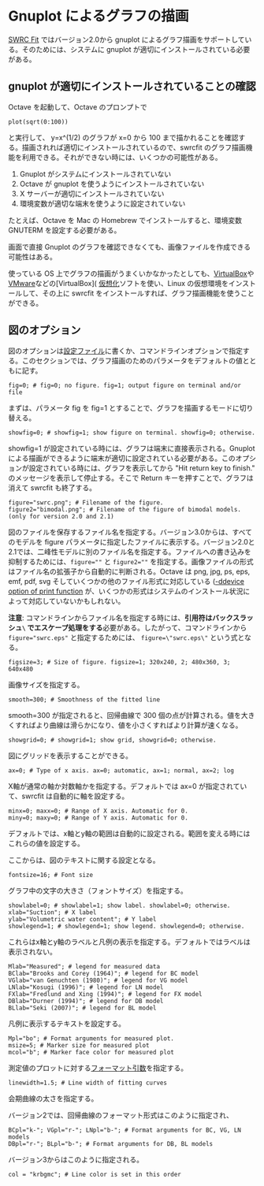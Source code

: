 # Gnuplot によるグラフの描画

[SWRC Fit](https://github.com/sekika/swrcfit/) ではバージョン2.0から gnuplot によるグラフ描画をサポートしている。そのためには、システムに gnuplot が適切にインストールされている必要がある。

## gnuplot が適切にインストールされていることの確認

Octave を起動して、Octave のプロンプトで
```
plot(sqrt(0:100))
```
と実行して、 y=x^(1/2) のグラフが x=0 から 100 まで描かれることを確認する。描画されれば適切にインストールされているので、swrcfit のグラフ描画機能を利用できる。それができない時には、いくつかの可能性がある。

1. Gnuplot がシステムにインストールされていない
2. Octave が gnuplot を使うようにインストールされていない
3. X サーバーが適切にインストールされていない
4. 環境変数が適切な端末を使うように設定されていない

たとえば、Octave を Mac の Homebrew でインストールすると、環境変数 GNUTERM を設定する必要がある。

画面で直接 Gnuplot のグラフを確認できなくても、画像ファイルを作成できる可能性はある。

使っている OS 上でグラフの描画がうまくいかなかったとしても、[VirtualBox](https://www.virtualbox.org/)や[VMware](http://www.vmware.com/)などの[VirtualBox]( [仮想化](https://ja.wikipedia.org/wiki/%E4%BB%AE%E6%83%B3%E5%8C%96)ソフトを使い、Linux の仮想環境をインストールして、その上に swrcfit をインストールすれば、グラフ描画機能を使うことができる。

## 図のオプション
図のオプションは[設定ファイル](setting.md)に書くか、コマンドラインオプションで指定する。このセクションでは、グラフ描画のためのパラメータをデフォルトの値とともに記す。

```
fig=0; # fig=0; no figure. fig=1; output figure on terminal and/or file
```
まずは、パラメータ fig を fig=1 とすることで、グラフを描画するモードに切り替える。

```
showfig=0; # showfig=1; show figure on terminal. showfig=0; otherwise.
```
showfig=1 が設定されている時には、グラフは端末に直接表示される。Gnuplot による描画ができるように端末が適切に設定されている必要がある。このオプションが設定されている時には、グラフを表示してから "Hit return key to finish." のメッセージを表示して停止する。そこで Return キーを押すことで、グラフは消えて swrcfit も終了する。

```
figure="swrc.png"; # Filename of the figure.
figure2="bimodal.png"; # Filename of the figure of bimodal models. (only for version 2.0 and 2.1)
```
図のファイルを保存するファイル名を指定する。バージョン3.0からは、すべてのモデルを figure パラメータに指定したファイルに表示する。バージョン2.0と2.1では、二峰性モデルに別のファイル名を指定する。ファイルへの書き込みを抑制するためには、`figure=""` と `figure2=""` を指定する。画像ファイルの形式はファイル名の拡張子から自動的に判断される。Octave は png, jpg, ps, eps, emf, pdf, svg そしていくつかの他のファイル形式に対応している ([-ddevice option of print function](http://www.gnu.org/software/octave/doc/interpreter/Printing-and-Saving-Plots.html) が、いくつかの形式はシステムのインストール状況によって対応していないかもしれない。

**注意**: コマンドラインからファイル名を指定する時には、**引用符はバックスラッシュ`\` でエスケープ処理をする**必要がある。したがって、コマンドラインから `figure="swrc.eps"` と指定するためには、 `figure=\"swrc.eps\"` という式となる。

```
figsize=3; # Size of figure. figsize=1; 320x240, 2; 480x360, 3; 640x480
```
画像サイズを指定する。
```
smooth=300; # Smoothness of the fitted line
```
smooth=300 が指定されると、回帰曲線で 300 個の点が計算される。値を大きくすればより曲線は滑らかになり、値を小さくすればより計算が速くなる。
```
showgrid=0; # showgrid=1; show grid, showgrid=0; otherwise.
```
図にグリッドを表示することができる。

```
ax=0; # Type of x axis. ax=0; automatic, ax=1; normal, ax=2; log
```
X軸が通常の軸か対数軸かを指定する。デフォルトでは ax=0 が指定されていて、swrcfit は自動的に軸を設定する。
```
minx=0; maxx=0; # Range of X axis. Automatic for 0.
miny=0; maxy=0; # Range of Y axis. Automatic for 0.
```
デフォルトでは、x軸とy軸の範囲は自動的に設定される。範囲を変える時にはこれらの値を設定する。

ここからは、図のテキストに関する設定となる。
```
fontsize=16; # Font size
```
グラフ中の文字の大きさ（フォントサイズ）を指定する。
```
showlabel=0; # showlabel=1; show label. showlabel=0; otherwise.
xlab="Suction"; # X label
ylab="Volumetric water content"; # Y label
showlegend=1; # showlegend=1; show legend. showlegend=0; otherwise.
```
これらはx軸とy軸のラベルと凡例の表示を指定する。デフォルトではラベルは表示されない。
```
Mlab="Measured"; # legend for measured data
BClab="Brooks and Corey (1964)"; # legend for BC model
VGlab="van Genuchten (1980)"; # legend for VG model
LNlab="Kosugi (1996)"; # legend for LN model
FXlab="Fredlund and Xing (1994)"; # legend for FX model
DBlab="Durner (1994)"; # legend for DB model
BLlab="Seki (2007)"; # legend for BL model
```
凡例に表示するテキストを設定する。
```
Mpl="bo"; # Format arguments for measured plot.
msize=5; # Marker size for measured plot
mcol="b"; # Marker face color for measured plot
```
測定値のプロットに対する[フォーマット引数](https://www.gnu.org/software/octave/doc/interpreter/Two_002dDimensional-Plots.html)を指定する。

```
linewidth=1.5; # Line width of fitting curves
```
会期曲線の太さを指定する。

バージョン2では、回帰曲線のフォーマット形式はこのように指定され、

```
BCpl="k-"; VGpl="r-"; LNpl="b-"; # Format arguments for BC, VG, LN models
DBpl="r-"; BLpl="b-"; # Format arguments for DB, BL models
```

バージョン3からはこのように指定される。

```
col = "krbgmc"; # Line color is set in this order
```
